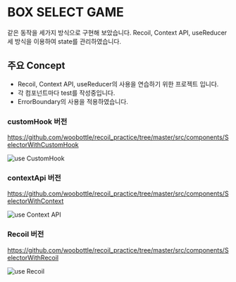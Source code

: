 # BOX SELECT GAME

같은 동작을 세가지 방식으로 구현해 보았습니다.
Recoil, Context API, useReducer 세 방식을 이용하여 state를 관리하였습니다.

## 주요 Concept
* Recoil, Context API, useReducer의 사용을 연습하기 위한 프로젝트 입니다.
* 각 컴포넌트마다 test를 작성중입니다.
* ErrorBoundary의 사용을 적용하였습니다.

### customHook 버전
https://github.com/woobottle/recoil_practice/tree/master/src/components/SelectorWithCustomHook

![use CustomHook](https://user-images.githubusercontent.com/50283326/162380795-9386965f-d14d-4d7c-8464-3bdd1f5e15b5.gif)

### contextApi 버전
https://github.com/woobottle/recoil_practice/tree/master/src/components/SelectorWithContext

![use Context API](https://user-images.githubusercontent.com/50283326/162380823-c5ff8d9f-a309-44a9-b98b-da90ea0de54b.gif)

### Recoil 버전
https://github.com/woobottle/recoil_practice/tree/master/src/components/SelectorWithRecoil

![use Recoil](https://user-images.githubusercontent.com/50283326/162380832-b9745f5e-ef89-4a26-86c0-56d8a18c8b68.gif)


